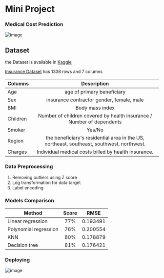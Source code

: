 # Mini Project 
### Medical Cost Prediction

![image](https://user-images.githubusercontent.com/71708747/147376275-d8301925-42aa-4257-86d9-18f6b350156f.png)



## Dataset
the Dataset is available in [Kaggle](https://www.kaggle.com/)

[Insurance Dataset](https://www.kaggle.com/mirichoi0218/insurance) has 1338 rows and 7 columns



| Columns       | Description  |
| ------------- |:-------------:|
| Age           | age of primary beneficiary |
| Sex           | insurance contractor gender, female, male |
| BMI           | Body mass index |
| Children      | Number of children covered by health insurance / Number of dependents |
| Smoker        | Yes/No |
| Region        | the beneficiary's residential area in the US, northeast, southeast, southwest, northwest. |
| Charges       |  Individual medical costs billed by health insurance. |






### Data Preprocessing

1. Removing outliers using Z score
2. Log transformation for data target
3. Label encoding





### Models Comparison



| Method                | Score    | RMSE     |
| ----------------------|:--------:|:--------:|
| Linear regression     | 77%      | 0.193491 |
| Polynomial regression | 76%      | 0.200554 |
| KNN                   | 80%      | 0.178879 |
| Decision tree         | 81%      | 0.176421 |





### Deploying


![image](https://user-images.githubusercontent.com/71708747/147376365-f59dce51-6c6f-47d0-b564-0128128399d9.png)


